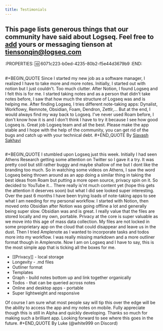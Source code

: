```yaml
---
title: Testimonials
---
```


## This page lists generous things that our community have said about Logseq. Feel free to [add](https://github.com/logseq/docs/edit/master/pages/testimonials.md) yours or messaging tienson at <tiensonqin@logseq.com>
:PROPERTIES:
:id: 6071c223-b0ed-4235-80b2-f5e44d3679b9
:END:
##
#+BEGIN_QUOTE
Since I started my new job as a software manager, I realized I have to take more and more notes. Initially, I started out with notion but I just couldn't. Too much clutter.
After Notion, I found Logseq and I felt this is for me. I started taking notes and as a person that didn't take notes before, I saw that how much the structure of Logseq was and is helping me.
After finding Logseq, I tries different note-taking apps: Dynalist, Workflowy, Remnote, Obsidian, Foam, Dendron, Zettlr,... But at the end, I would always find my way back to Logseq. I've never used Roam before, I don't know how it is and I don't think I have to try it because I see how good Logseq is.
Great job Logseq team and all the best. Please make the app stable and I hope with the help of the community, you can get rid of the bugs and catch up with your technical debt.
#+END_QUOTE
By [Siavash Sakhavi](https://github.com/ssakhavi)
## 
#+BEGIN_QUOTE
I stumbled upon Logseq just this week. Initially I had seen Athens Research getting some attention on Twitter so I gave it a try. It was pretty cool but still rather buggy and maybe shallow of me but I dont like the branding too much. So in watching some videos on Athens, I saw the word Logseq being thrown around as an app doing a similar thing in taking the best ideas from Roam but putting a more open source, privacy spin on it. So decided to YouTube it... There really is'nt much content yet (hope this gets the attention it deserves soon) but what I did see looked super interesting. Over the past 6 months I have been trying loads of note-taking apps to see what I am needing for my personal workflow. I started with Notion, then moved onto Obsidian after Notion was going offline a lot and generally being super slow. Obsidian was and is great. I really value that the files are stored locally and my own, portable. Privacy at the core is super valuable as we move into this age of mass data collection. My files are not locked in some proprietary app on the cloud that could disappear and leave us in the dust. Then I tried Amplenote as I wanted to incorporate tasks and todos more into my workflow. I was really missing markdown and a more outliner format though in Amplenote. Now I am on Logseq and I have to say, this is the most simple app that is ticking all the boxes for me.
- [[Privacy]] - local storage
- Longevity - .md files
- Outliner format
- Templates
- Graph - build notes bottom up and link together organically
- Todos - that can be queried across notes
- Online and desktop apps - portable
- Super lightweight and responsive

Of course I am sure what most people say will tip this over the edge will be the ability to access the app and my notes on mobile. Fully appreciate though this is still in Alpha and quickly developing. 
Thanks so much for making such a brilliant app. Looking forward to see where this goes in the future.
#+END_QUOTE
By Luke (@white999 on Discord)
